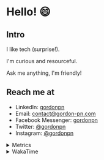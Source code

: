 # Hello! 😄

## Intro

I like tech (surprise!).

I'm curious and resourceful.

Ask me anything, I'm friendly!

## Reach me at

- LinkedIn: [gordonpn](https://www.linkedin.com/in/gordonpn/)
- Email: [contact@gordon-pn.com](mailto:contact@gordon-pn.com)
- Facebook Messenger: [gordonpn](https://www.messenger.com/t/Gordonpn)
- Twitter: [@gordonpn](https://twitter.com/Gordonpn)
- Instagram: [@gordonpn](https://www.instagram.com/gordonpn/)

<details>
  <summary>Metrics</summary>

  <img align="center" src="https://github.com/gordonpn/gordonpn/blob/master/github-metrics.svg" alt="GitHub Metrics">

</details>

<details>
  <summary>WakaTime</summary>

  <!--START_SECTION:waka-->
📊 **This Week I Spent My Time On** 

```text
💬 Programming Languages: 
Java                     8 hrs 32 mins       ██████████████░░░░░░░░░░░   55.19 % 
Brazil Dependency Config 3 hrs 37 mins       ██████░░░░░░░░░░░░░░░░░░░   23.45 % 
TypeScript               1 hr 19 mins        ██░░░░░░░░░░░░░░░░░░░░░░░   08.56 % 
XML                      45 mins             █░░░░░░░░░░░░░░░░░░░░░░░░   04.90 % 
GitIgnore file           24 mins             █░░░░░░░░░░░░░░░░░░░░░░░░   02.67 % 

🔥 Editors: 
Intellijidea             14 hrs 45 mins      ████████████████████████░   95.43 % 
VS Code                  42 mins             █░░░░░░░░░░░░░░░░░░░░░░░░   04.57 % 
```


 Last Updated on 19/03/2024 16:21:15 UTC
<!--END_SECTION:waka-->
</details>
